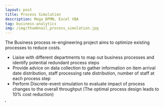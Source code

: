 ```yaml
---
layout: post
title: Process Simulation
description: Mega BPMN, Excel VBA
tag: business-analytics
img: /img/thumbnail_process_simulation.jpg
---
```


The Business process re-engineering project aims to optimize existing processes to reduce costs.
- Liaise with different departments to map out business processes and identify potential redundant process steps
- Provide advice on data collection to gather information on item arrival date distribution, staff processing rate distribution, number of staff at each process step
- Perform Discrete-event simulation to evaluate impact of process changes to the overall throughput (The optimal process design leads to 10% cost reduction)

<div>
	<img class="col" src="{{ site.baseurl }}/img/process_simulation.jpg" alt="" title="Process Simulation" border="1"/>      
</div>